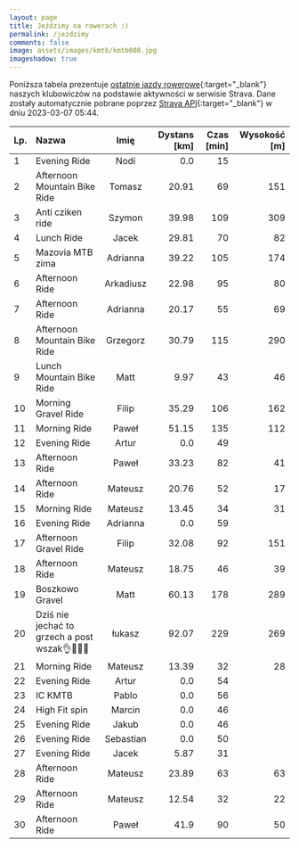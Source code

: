 ```yaml
---
layout: page
title: Jeździmy na rowerach :)
permalink: /jezdzimy
comments: false
image: assets/images/kmtb/kmtb008.jpg
imageshadow: true
---
```


Poniższa tabela prezentuje [ostatnie jazdy rowerowe](https://www.strava.com/clubs/336381){:target="_blank"} naszych klubowiczów na podstawie aktywności w serwisie Strava. Dane zostały automatycznie pobrane poprzez [Strava API](https://developers.strava.com/docs/reference/#api-Clubs-getClubActivitiesById){:target="_blank"} w dniu 2023-03-07 05:44.

Lp. | Nazwa | Imię | Dystans [km] | Czas [min] | Wysokość [m]
:--- | :--- | :---: | ---: | ---: | ---:
1|Evening Ride|Nodi|0.0|15|
2|Afternoon Mountain Bike Ride|Tomasz|20.91|69|151
3|Anti cziken ride|Szymon|39.98|109|309
4|Lunch Ride|Jacek|29.81|70|82
5|Mazovia MTB zima|Adrianna|39.22|105|174
6|Afternoon Ride|Arkadiusz|22.98|95|80
7|Afternoon Ride|Adrianna|20.17|55|69
8|Afternoon Mountain Bike Ride|Grzegorz|30.79|115|290
9|Lunch Mountain Bike Ride|Matt|9.97|43|46
10|Morning Gravel Ride|Filip|35.29|106|162
11|Morning Ride|Paweł|51.15|135|112
12|Evening Ride|Artur|0.0|49|
13|Afternoon Ride|Paweł|33.23|82|41
14|Afternoon Ride|Mateusz|20.76|52|17
15|Morning Ride|Mateusz|13.45|34|31
16|Evening Ride|Adrianna|0.0|59|
17|Afternoon Gravel Ride|Filip|32.08|92|151
18|Afternoon Ride|Mateusz|18.75|46|39
19|Boszkowo Gravel|Matt|60.13|178|289
20|Dziś nie jechać to grzech a post wszak👌🚴🤠🌊|łukasz|92.07|229|269
21|Morning Ride|Mateusz|13.39|32|28
22|Evening Ride|Artur|0.0|54|
23|IC KMTB|Pablo|0.0|56|
24|High Fit spin |Marcin|0.0|46|
25|Evening Ride|Jakub|0.0|46|
26|Evening Ride|Sebastian|0.0|50|
27|Evening Ride|Jacek|5.87|31|
28|Afternoon Ride|Mateusz|23.89|63|63
29|Afternoon Ride|Mateusz|12.54|32|22
30|Afternoon Ride|Paweł|41.9|90|50
